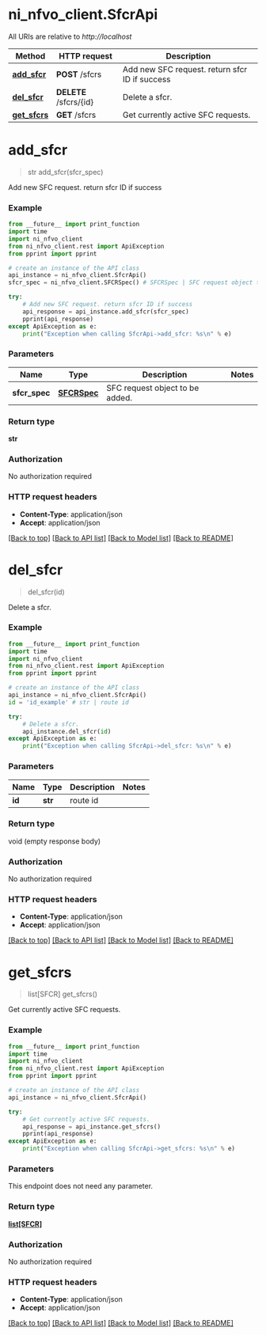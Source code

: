 # ni_nfvo_client.SfcrApi

All URIs are relative to *http://localhost*

Method | HTTP request | Description
------------- | ------------- | -------------
[**add_sfcr**](SfcrApi.md#add_sfcr) | **POST** /sfcrs | Add new SFC request. return sfcr ID if success
[**del_sfcr**](SfcrApi.md#del_sfcr) | **DELETE** /sfcrs/{id} | Delete a sfcr.
[**get_sfcrs**](SfcrApi.md#get_sfcrs) | **GET** /sfcrs | Get currently active SFC requests.


# **add_sfcr**
> str add_sfcr(sfcr_spec)

Add new SFC request. return sfcr ID if success

### Example
```python
from __future__ import print_function
import time
import ni_nfvo_client
from ni_nfvo_client.rest import ApiException
from pprint import pprint

# create an instance of the API class
api_instance = ni_nfvo_client.SfcrApi()
sfcr_spec = ni_nfvo_client.SFCRSpec() # SFCRSpec | SFC request object to be added.

try:
    # Add new SFC request. return sfcr ID if success
    api_response = api_instance.add_sfcr(sfcr_spec)
    pprint(api_response)
except ApiException as e:
    print("Exception when calling SfcrApi->add_sfcr: %s\n" % e)
```

### Parameters

Name | Type | Description  | Notes
------------- | ------------- | ------------- | -------------
 **sfcr_spec** | [**SFCRSpec**](SFCRSpec.md)| SFC request object to be added. | 

### Return type

**str**

### Authorization

No authorization required

### HTTP request headers

 - **Content-Type**: application/json
 - **Accept**: application/json

[[Back to top]](#) [[Back to API list]](../README.md#documentation-for-api-endpoints) [[Back to Model list]](../README.md#documentation-for-models) [[Back to README]](../README.md)

# **del_sfcr**
> del_sfcr(id)

Delete a sfcr.



### Example
```python
from __future__ import print_function
import time
import ni_nfvo_client
from ni_nfvo_client.rest import ApiException
from pprint import pprint

# create an instance of the API class
api_instance = ni_nfvo_client.SfcrApi()
id = 'id_example' # str | route id

try:
    # Delete a sfcr.
    api_instance.del_sfcr(id)
except ApiException as e:
    print("Exception when calling SfcrApi->del_sfcr: %s\n" % e)
```

### Parameters

Name | Type | Description  | Notes
------------- | ------------- | ------------- | -------------
 **id** | **str**| route id | 

### Return type

void (empty response body)

### Authorization

No authorization required

### HTTP request headers

 - **Content-Type**: application/json
 - **Accept**: application/json

[[Back to top]](#) [[Back to API list]](../README.md#documentation-for-api-endpoints) [[Back to Model list]](../README.md#documentation-for-models) [[Back to README]](../README.md)

# **get_sfcrs**
> list[SFCR] get_sfcrs()

Get currently active SFC requests.

### Example
```python
from __future__ import print_function
import time
import ni_nfvo_client
from ni_nfvo_client.rest import ApiException
from pprint import pprint

# create an instance of the API class
api_instance = ni_nfvo_client.SfcrApi()

try:
    # Get currently active SFC requests.
    api_response = api_instance.get_sfcrs()
    pprint(api_response)
except ApiException as e:
    print("Exception when calling SfcrApi->get_sfcrs: %s\n" % e)
```

### Parameters
This endpoint does not need any parameter.

### Return type

[**list[SFCR]**](SFCR.md)

### Authorization

No authorization required

### HTTP request headers

 - **Content-Type**: application/json
 - **Accept**: application/json

[[Back to top]](#) [[Back to API list]](../README.md#documentation-for-api-endpoints) [[Back to Model list]](../README.md#documentation-for-models) [[Back to README]](../README.md)

